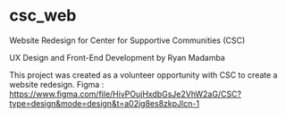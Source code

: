 # csc_web

Website Redesign for Center for Supportive Communities (CSC)

UX Design and Front-End Development by Ryan Madamba

This project was created as a volunteer opportunity with CSC to create a website redesign.
Figma : https://www.figma.com/file/HivPOujHxdbGsJe2VhW2aG/CSC?type=design&mode=design&t=a02jg8es8zkpJlcn-1


